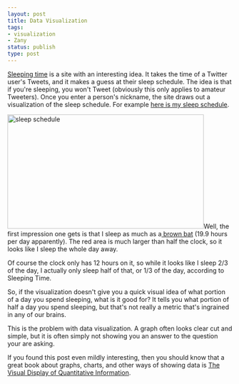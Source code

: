 ```yaml
---
layout: post
title: Data Visualization
tags:
- visualization
- Zany
status: publish
type: post
---
```

<a href="http://www.sleepingtime.org/">Sleeping time</a> is a site with an interesting idea. It takes the time of a
Twitter user's Tweets, and it makes a guess at their sleep schedule. The idea is that if you're sleeping, you won't
Tweet (obviously this only applies to amateur Tweeters). Once you enter a person's nickname, the site draws out a
visualization of the sleep schedule. For example <a href="http://www.sleepingtime.org/Peter_Ajtai">here is my sleep schedule</a>.

<img class="aligncenter size-full wp-image-1346" title="Sleep" src="http://netlumination.com/wp-content/uploads/2010/07/sleep.jpg" alt="sleep schedule" width="440" height="256" />Well, the first impression one gets is that I sleep as much as a<a href="http://science.education.nih.gov/supplements/nih3/sleep/guide/info-sleep.htm"> brown bat</a> (19.9 hours per day apparently). The red area is much larger than half the clock, so it looks like I sleep the whole day away.

Of course the clock only has 12 hours on it, so while it looks like I sleep 2/3 of the day, I actually only sleep half
of that, or 1/3 of the day, according to Sleeping Time.

So, if the visualization doesn't give you a quick visual idea of what portion of a day you spend sleeping, what is it
good for? It tells you what portion of half a day you spend sleeping, but that's not really a metric that's ingrained
in any of our brains.

This is the problem with data visualization. A graph often looks clear cut and simple, but it is often simply not
showing you an answer to the question your are asking.

If you found this post even mildly interesting, then you should know that a great book about graphs, charts, and other
ways of showing data is
<a href="http://www.amazon.com/gp/product/0961392142?ie=UTF8&amp;tag=slugophile-20&amp;linkCode=as2&amp;camp=1789&amp;creative=9325&amp;creativeASIN=0961392142">The Visual Display of Quantitative Information</a>.
